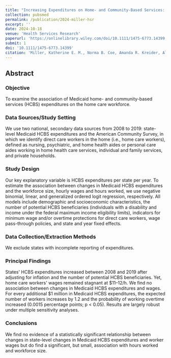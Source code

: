 ```yaml
---
title: "Increasing Expenditures on Home- and Community-Based Services: Do Home Care Workers Benefit?"
collection: pubsmed
permalink: /publication/2024-miller-hsr
excerpt: ''
date: 2024-10-18
venue: 'Health Services Research'
paperurl: 'https://onlinelibrary.wiley.com/doi/10.1111/1475-6773.14399'
submit: 1
doi: '10.1111/1475-6773.14399'
citation: 'Miller, Katherine E. M., Norma B. Coe, Amanda R. Kreider, Allison Hoffman, Katherine Rhode, and Pilar Gonalons-Pons. 2024. &quot;Increasing Expenditures on Home- and Community-Based Services: Do Home Care Workers Benefit?&quot; <i>Health Services Research</i>, October. https://doi.org/10.1111/1475-6773.14399.'
---
```

## Abstract

### Objective

To examine the association of Medicaid home- and community-based services (HCBS) expenditures on the home care workforce.

### Data Sources/Study Setting

We use two national, secondary data sources from 2008 to 2019: state-level Medicaid HCBS expenditures and the American Community Survey, in which we identify direct care workers in the home (i.e., home care workers), defined as nursing, psychiatric, and home health aides or personal care aides working in home health care services, individual and family services, and private households.

### Study Design

Our key explanatory variable is HCBS expenditures per state per year. To estimate the association between changes in Medicaid HCBS expenditures and the workforce size, hourly wages and hours worked, we use negative binomial, linear, and generalized ordered logit regression, respectively. All models include demographic and socioeconomic characteristics, the number of potential HCBS beneficiaries (individuals with a disability and income under the federal maximum income eligibility limits), indicators for minimum wage and/or overtime protections for direct care workers, wage pass-through policies, and state and year fixed effects.

### Data Collection/Extraction Methods

We exclude states with incomplete reporting of expenditures.

### Principal Findings

States' HCBS expenditures increased between 2008 and 2019 after adjusting for inflation and the number of potential HCBS beneficiaries. Yet, home care workers' wages remained stagnant at $11–12/h. We find no association between changes in Medicaid HCBS expenditures and wages. For every additional $1 million in Medicaid HCBS expenditures, the expected number of workers increases by 1.2 and the probability of working overtime increased (0.0015 percentage points; p < 0.05). Results are largely robust under multiple sensitivity analyses.

### Conclusions

We find no evidence of a statistically significant relationship between changes in state-level changes in Medicaid HCBS expenditures and worker wages but do find a significant, but small, association with hours worked and workforce size.
